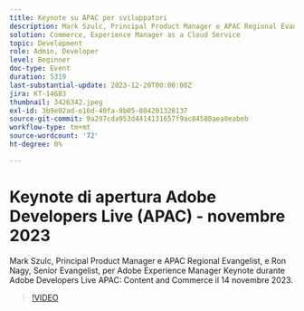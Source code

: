 ```yaml
---
title: Keynote su APAC per sviluppatori
description: Mark Szulc, Principal Product Manager e APAC Regional Evangelist, e Ron Nagy, Senior Evangelist, per Adobe Experience Manager Keynote durante Adobe Developers Live APAC - Content and Commerce il 14 novembre 2023.
solution: Commerce, Experience Manager as a Cloud Service
topic: Development
role: Admin, Developer
level: Beginner
doc-type: Event
duration: 5319
last-substantial-update: 2023-12-20T00:00:00Z
jira: KT-14683
thumbnail: 3426342.jpeg
exl-id: 3b9e92ad-e16d-40fa-9b05-804201328137
source-git-commit: 9a297cda953d4414131657f9ac84580aea0eabeb
workflow-type: tm+mt
source-wordcount: '72'
ht-degree: 0%

---
```


# Keynote di apertura Adobe Developers Live (APAC) - novembre 2023

Mark Szulc, Principal Product Manager e APAC Regional Evangelist, e Ron Nagy, Senior Evangelist, per Adobe Experience Manager Keynote durante Adobe Developers Live APAC: Content and Commerce il 14 novembre 2023.

>[!VIDEO](https://video.tv.adobe.com/v/3426342/?learn=on)
